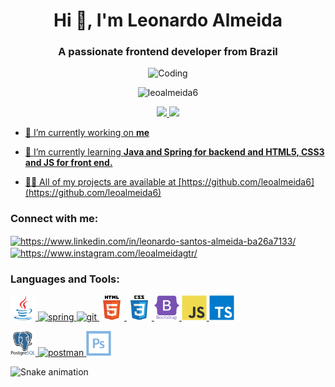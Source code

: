 <h1 align="center">Hi 👋, I'm Leonardo Almeida</h1>
<h3 align="center">A passionate frontend developer from Brazil</h3>

<div align="center">
<img alt="Coding" width="400" src="https://i.pinimg.com/originals/50/83/e0/5083e0a2a7dcaae07c142e8b87036a27.gif">
</div>

<p align="center"> <img src="https://komarev.com/ghpvc/?username=leoalmeida6&label=Profile%20views&color=0e75b6&style=flat" alt="leoalmeida6" /> </p>

<div align="center">
  <a href="https://github.com/leoalmeida6">
  <img height="180em" src="https://github-readme-stats.vercel.app/api?username=leoalmeida6&show_icons=true&theme=dracula&include_all_commits=true&count_private=true"/>
  <img height="180em" src="https://github-readme-stats.vercel.app/api/top-langs/?username=leoalmeida6&layout=compact&langs_count=7&theme=dracula"/>
</div>

- 🔭 I’m currently working on **me**

- 🌱 I’m currently learning **Java and Spring for backend and HTML5, CSS3 and JS for front end.**

- 👨‍💻 All of my projects are available at [https://github.com/leoalmeida6](https://github.com/leoalmeida6)

<h3 align="left">Connect with me:</h3>
<p align="left">
<a href="https://linkedin.com/in/https://www.linkedin.com/in/leonardo-santos-almeida-ba26a7133/" target="blank"><img align="center" src="https://raw.githubusercontent.com/rahuldkjain/github-profile-readme-generator/master/src/images/icons/Social/linked-in-alt.svg" alt="https://www.linkedin.com/in/leonardo-santos-almeida-ba26a7133/" height="30" width="40" /></a>
<a href="https://instagram.com/https://www.instagram.com/leoalmeidagtr/" target="blank"><img align="center" src="https://raw.githubusercontent.com/rahuldkjain/github-profile-readme-generator/master/src/images/icons/Social/instagram.svg" alt="https://www.instagram.com/leoalmeidagtr/" height="30" width="40" /></a>
</p>

<h3 align="left">Languages and Tools:</h3>
<p align="left"> 

 <a href="https://www.java.com" target="_blank" rel="noreferrer"> <img src="https://raw.githubusercontent.com/devicons/devicon/master/icons/java/java-original.svg" alt="java" width="40" height="40"/> </a> <a href="https://spring.io/" target="_blank" rel="noreferrer"> <img src="https://www.vectorlogo.zone/logos/springio/springio-icon.svg" alt="spring" width="40" height="40"/> </a> <a href="https://git-scm.com/" target="_blank" rel="noreferrer"> <img src="https://www.vectorlogo.zone/logos/git-scm/git-scm-icon.svg" alt="git" width="40" height="40"/> </a> <a href="https://www.w3.org/html/" target="_blank" rel="noreferrer"> <img src="https://raw.githubusercontent.com/devicons/devicon/master/icons/html5/html5-original-wordmark.svg" alt="html5" width="40" height="40"/> </a> <a href="https://www.w3schools.com/css/" target="_blank" rel="noreferrer"> <img src="https://raw.githubusercontent.com/devicons/devicon/master/icons/css3/css3-original-wordmark.svg" alt="css3" width="40" height="40"/> </a> <a href="https://getbootstrap.com" target="_blank" rel="noreferrer"> <img src="https://raw.githubusercontent.com/devicons/devicon/master/icons/bootstrap/bootstrap-plain-wordmark.svg" alt="bootstrap" width="40" height="40"/> </a> <a href="https://developer.mozilla.org/en-US/docs/Web/JavaScript" target="_blank" rel="noreferrer"> <img src="https://raw.githubusercontent.com/devicons/devicon/master/icons/javascript/javascript-original.svg" alt="javascript" width="40" height="40"/> </a> <a href="https://www.typescriptlang.org/" target="_blank" rel="noreferrer"> <img src="https://raw.githubusercontent.com/devicons/devicon/master/icons/typescript/typescript-original.svg" alt="typescript" width="40" height="40"/> </a> </p> <a href="https://www.postgresql.org" target="_blank" rel="noreferrer"> <img src="https://raw.githubusercontent.com/devicons/devicon/master/icons/postgresql/postgresql-original-wordmark.svg" alt="postgresql" width="40" height="40"/> </a> <a href="https://postman.com" target="_blank" rel="noreferrer"> <img src="https://www.vectorlogo.zone/logos/getpostman/getpostman-icon.svg" alt="postman" width="40" height="40"/> </a> <a href="https://www.photoshop.com/en" target="_blank" rel="noreferrer"> <img src="https://raw.githubusercontent.com/devicons/devicon/master/icons/photoshop/photoshop-line.svg" alt="photoshop" width="40" height="40"/> </a>

 ![Snake animation](https://github.com/leoalmeida6/leoalmeida6/blob/output/github-contribution-grid-snake.svg)
